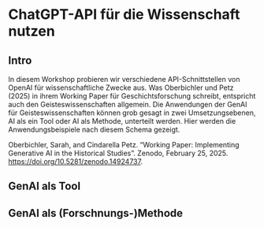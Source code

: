 # ChatGPT-API für die Wissenschaft nutzen

## Intro

In diesem Workshop probieren wir verschiedene API-Schnittstellen von OpenAI für wissenschaftliche Zwecke aus.
Was Oberbichler und Petz (2025) in ihrem Working Paper für Geschichtsforschung schreibt, entspricht auch den Geisteswissenschaften allgemein. Die Anwendungen der GenAI für Geisteswissenschaften können grob gesagt in zwei Umsetzungsebenen, AI als ein Tool oder AI als Methode, unterteilt werden. 
Hier werden die Anwendungsbeispiele nach diesem Schema gezeigt.

Oberbichler, Sarah, and Cindarella Petz. “Working Paper: Implementing Generative AI in the Historical Studies”. Zenodo, February 25, 2025. https://doi.org/10.5281/zenodo.14924737.

## GenAI als Tool


## GenAI als (Forschnungs-)Methode